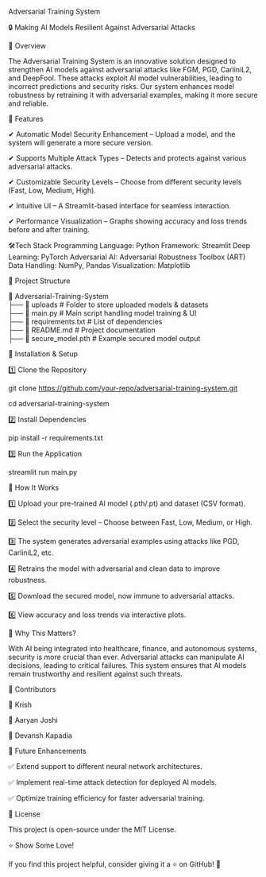
Adversarial Training System

🔒 Making AI Models Resilient Against Adversarial Attacks

📌 Overview

The Adversarial Training System is an innovative solution designed to strengthen AI models against adversarial attacks like FGM, PGD, CarliniL2, and DeepFool. These attacks exploit AI model vulnerabilities, leading to incorrect predictions and security risks. Our system enhances model robustness by retraining it with adversarial examples, making it more secure and reliable.

🚀 Features

✔ Automatic Model Security Enhancement – Upload a model, and the system will generate a more secure version.

✔ Supports Multiple Attack Types – Detects and protects against various adversarial attacks.

✔ Customizable Security Levels – Choose from different security levels (Fast, Low, Medium, High).

✔ Intuitive UI – A Streamlit-based interface for seamless interaction.

✔ Performance Visualization – Graphs showing accuracy and loss trends before and after training.

🛠Tech Stack
Programming Language: Python
Framework: Streamlit
Deep Learning: PyTorch
Adversarial AI: Adversarial Robustness Toolbox (ART)
Data Handling: NumPy, Pandas
Visualization: Matplotlib



📂 Project Structure

📂 Adversarial-Training-System  
 ├── 📂 uploads              # Folder to store uploaded models & datasets  
 ├── 📄 main.py              # Main script handling model training & UI  
 ├── 📄 requirements.txt     # List of dependencies  
 ├── 📄 README.md            # Project documentation  
 ├── 📄 secure_model.pth     # Example secured model output  
 
🔧 Installation & Setup

1️⃣ Clone the Repository

git clone https://github.com/your-repo/adversarial-training-system.git

cd adversarial-training-system

2️⃣ Install Dependencies

pip install -r requirements.txt

3️⃣ Run the Application

streamlit run main.py

🎯 How It Works

1️⃣ Upload your pre-trained AI model (.pth/.pt) and dataset (CSV format).

2️⃣ Select the security level – Choose between Fast, Low, Medium, or High.

3️⃣ The system generates adversarial examples using attacks like PGD, CarliniL2, etc.

4️⃣ Retrains the model with adversarial and clean data to improve robustness.

5️⃣ Download the secured model, now immune to adversarial attacks.

6️⃣ View accuracy and loss trends via interactive plots.


📌 Why This Matters?

With AI being integrated into healthcare, finance, and autonomous systems, security is more crucial than ever. Adversarial attacks can manipulate AI decisions, leading to critical failures. This system ensures that AI models remain trustworthy and resilient against such threats.

🤝 Contributors

👤 Krish

👤 Aaryan Joshi

👤 Devansh Kapadia


🌟 Future Enhancements

✅ Extend support to different neural network architectures.

✅ Implement real-time attack detection for deployed AI models.

✅ Optimize training efficiency for faster adversarial training.


📜 License

This project is open-source under the MIT License.


⭐ Show Some Love!

If you find this project helpful, consider giving it a ⭐ on GitHub! 🚀

